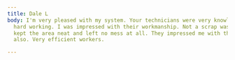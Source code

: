 ```yaml
---
title: Dale L
body: I'm very pleased with my system. Your technicians were very knowledgeable and
  hard working. I was impressed with their workmanship. Not a scrap was left; they
  kept the area neat and left no mess at all. They impressed me with their politeness
  also. Very efficient workers.

---
```

